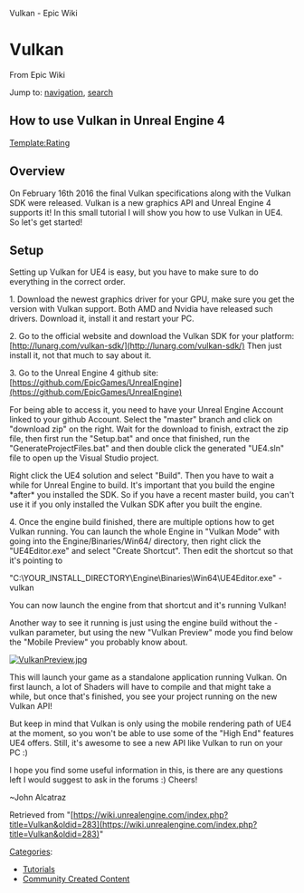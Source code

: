  Vulkan - Epic Wiki             

 

Vulkan
======

From Epic Wiki

Jump to: [navigation](#mw-head), [search](#p-search)

How to use Vulkan in Unreal Engine 4
------------------------------------

[Template:Rating](/index.php?title=Template:Rating&action=edit&redlink=1 "Template:Rating (page does not exist)")

Overview
--------

On February 16th 2016 the final Vulkan specifications along with the Vulkan SDK were released. Vulkan is a new graphics API and Unreal Engine 4 supports it! In this small tutorial I will show you how to use Vulkan in UE4. So let's get started!

Setup
-----

Setting up Vulkan for UE4 is easy, but you have to make sure to do everything in the correct order.

1\. Download the newest graphics driver for your GPU, make sure you get the version with Vulkan support. Both AMD and Nvidia have released such drivers. Download it, install it and restart your PC.

2\. Go to the official website and download the Vulkan SDK for your platform: [http://lunarg.com/vulkan-sdk/](http://lunarg.com/vulkan-sdk/) Then just install it, not that much to say about it.

3\. Go to the Unreal Engine 4 github site: [https://github.com/EpicGames/UnrealEngine](https://github.com/EpicGames/UnrealEngine)

For being able to access it, you need to have your Unreal Engine Account linked to your github Account. Select the "master" branch and click on "download zip" on the right. Wait for the download to finish, extract the zip file, then first run the "Setup.bat" and once that finished, run the "GenerateProjectFiles.bat" and then double click the generated "UE4.sln" file to open up the Visual Studio project.

Right click the UE4 solution and select "Build". Then you have to wait a while for Unreal Engine to build. It's important that you build the engine \*after\* you installed the SDK. So if you have a recent master build, you can't use it if you only installed the Vulkan SDK after you built the engine.

4\. Once the engine build finished, there are multiple options how to get Vulkan running. You can launch the whole Engine in "Vulkan Mode" with going into the Engine/Binaries/Win64/ directory, then right click the "UE4Editor.exe" and select "Create Shortcut". Then edit the shortcut so that it's pointing to

"C:\\YOUR\_INSTALL\_DIRECTORY\\Engine\\Binaries\\Win64\\UE4Editor.exe" -vulkan

You can now launch the engine from that shortcut and it's running Vulkan!

Another way to see it running is just using the engine build without the -vulkan parameter, but using the new "Vulkan Preview" mode you find below the "Mobile Preview" you probably know about.

[![VulkanPreview.jpg](https://d26ilriwvtzlb.cloudfront.net/6/6b/VulkanPreview.jpg)](/index.php?title=File:VulkanPreview.jpg)

This will launch your game as a standalone application running Vulkan. On first launch, a lot of Shaders will have to compile and that might take a while, but once that's finished, you see your project running on the new Vulkan API!

But keep in mind that Vulkan is only using the mobile rendering path of UE4 at the moment, so you won't be able to use some of the "High End" features UE4 offers. Still, it's awesome to see a new API like Vulkan to run on your PC :)

  
I hope you find some useful information in this, is there are any questions left I would suggest to ask in the forums :) Cheers!

~John Alcatraz

Retrieved from "[https://wiki.unrealengine.com/index.php?title=Vulkan&oldid=283](https://wiki.unrealengine.com/index.php?title=Vulkan&oldid=283)"

[Categories](/index.php?title=Special:Categories "Special:Categories"):

*   [Tutorials](/index.php?title=Category:Tutorials&action=edit&redlink=1 "Category:Tutorials (page does not exist)")
*   [Community Created Content](/index.php?title=Category:Community_Created_Content "Category:Community Created Content")